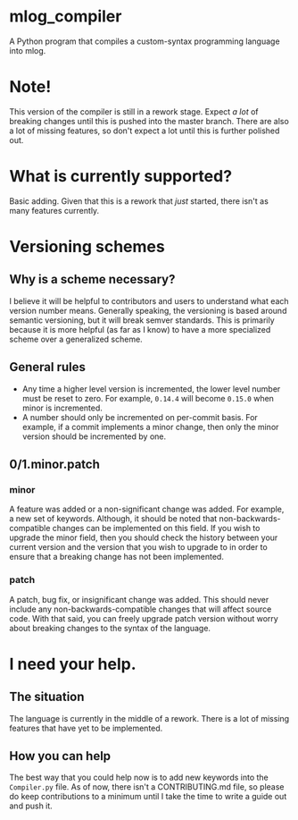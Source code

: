 # mlog_compiler
A Python program that compiles a custom-syntax programming language into mlog.

# Note!
This version of the compiler is still in a rework stage. Expect *a lot* of breaking changes until this is pushed into
the master branch. There are also a lot of missing features, so don't expect a lot until this is further polished out.

# What is currently supported?
Basic adding. Given that this is a rework that *just* started, there isn't as many features currently. 

# Versioning schemes
## Why is a scheme necessary?
I believe it will be helpful to contributors and users to understand what each version number means. Generally speaking,
the versioning is based around semantic versioning, but it will break semver standards. This is primarily because it is
more helpful (as far as I know) to have a more specialized scheme over a generalized scheme. 

## General rules
- Any time a higher level version is incremented, the lower level number must be reset to zero. For example, `0.14.4` 
will become `0.15.0` when minor is incremented.
- A number should only be incremented on per-commit basis. For example, if a commit implements a minor change, then only
the minor version should be incremented by one. 

## 0/1.minor.patch
### minor
A feature was added or a non-significant change was added. For example, a new set of keywords. Although, it should be
noted that non-backwards-compatible changes can be implemented on this field. If you wish to upgrade the minor field, then
you should check the history between your current version and the version that you wish to upgrade to in order to ensure
that a breaking change has not been implemented.

### patch
A patch, bug fix, or insignificant change was added. This should never include any non-backwards-compatible
changes that will affect source code. With that said, you can freely upgrade patch version without worry about breaking
changes to the syntax of the language.

# I need your help.
## The situation
The language is currently in the middle of a rework. There is a lot of missing features that have yet to be implemented.
## How you can help
The best way that you could help now is to add new keywords into the `Compiler.py` file. As of now, there isn't a
CONTRIBUTING.md file, so please do keep contributions to a minimum until I take the time to write a guide out and push
it.
